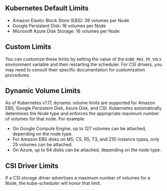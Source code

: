 ## Kubernetes Default Limits
- Amazon Elastic Block Store (EBS): 39 volumes per Node
- Google Persistent Disk: 16 volumes per Node
- Microsoft Azure Disk Storage: 16 volumes per Node



## Custom Limits
You can customize these limits by setting the value of the `KUBE_MAX_PD_VOLS` environment variable and then restarting the scheduler. For CSI drivers, you may need to consult their specific documentation for customization procedures.


## Dynamic Volume Limits
As of Kubernetes v1.17, dynamic volume limits are supported for Amazon EBS, Google Persistent Disk, Azure Disk, and CSI. Kubernetes automatically determines the Node type and enforces the appropriate maximum number of volumes for that node. For example:
- On Google Compute Engine, up to 127 volumes can be attached, depending on the node type.
- For Amazon EBS disks on M5, C5, R5, T3, and Z1D instance types, only 25 volumes can be attached.
- On Azure, up to 64 disks can be attached, depending on the node type.



## CSI Driver Limits
If a CSI storage driver advertises a maximum number of volumes for a Node, the kube-scheduler will honor that limit.
